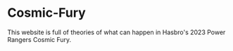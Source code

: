 # Cosmic-Fury
This website is full of theories of what can happen in Hasbro's 2023 Power Rangers Cosmic Fury.
